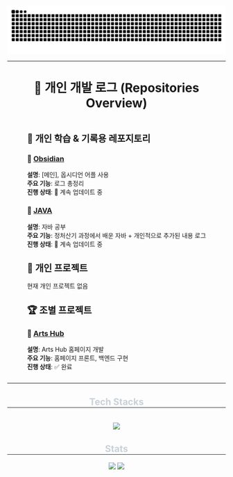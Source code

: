 
<img src="https://github.com/HTH-0/HTH-0/blob/output/github-contribution-grid-snake.svg"/>

---
<div align="center">

# 📖 개인 개발 로그 (Repositories Overview)

<div style="display: inline-block; text-align: left; max-width: 600px;">

## 📝 개인 학습 & 기록용 레포지토리  

### 📂 [Obsidian](https://github.com/HTH-0/Obsidian.git)
**설명**: [메인], 옵시디언 어플 사용  
**주요 기능**: 로그 총정리  
**진행 상태**: 🚀 계속 업데이트 중  

### 📂 [JAVA](https://github.com/HTH-0/JAVA.git)
**설명**: 자바 공부  
**주요 기능**: 정처산기 과정에서 배운 자바 + 개인적으로 추가된 내용 로그  
**진행 상태**: 🚀 계속 업데이트 중  

## 🚀 개인 프로젝트  
현재 개인 프로젝트 없음  

## 🏆 조별 프로젝트  

### 💎 [Arts Hub](https://github.com/Jaewoong-Hwang/PROJECT_UI.git)
**설명**: Arts Hub 홈페이지 개발  
**주요 기능**: 홈페이지 프론트, 백엔드 구현  
**진행 상태**: ✅ 완료  

</div>
</div>

---
<div align= "center">
    <div align= "center">
    <h2 style="border-bottom: 1px solid #21262d; color: #c9d1d9;"> Tech Stacks </h2> <br> 
    <div style="margin: 0 auto; text-align: center;" align= "center"> <img src="https://img.shields.io/badge/Java-007396?style=flat-square&logo=Java&logoColor=white">
          </div>
    </div>
    <div align= "center"> 
    <h2 style="border-bottom: 1px solid #21262d; color: #c9d1d9;"> Stats </h2> <div align= "center"> <img src="https://github-readme-stats.vercel.app/api?username=HTH-0&bg_color=180,000000,00000000&title_color=ffffff&text_color=ffffff"
         /> <img src="https://github-readme-stats.vercel.app/api/top-langs/?username=HTH-0&layout=compact&bg_color=180,000000,00000000&title_color=ffffff&text_color=ffffff"
           /> </div> 
    </div>
